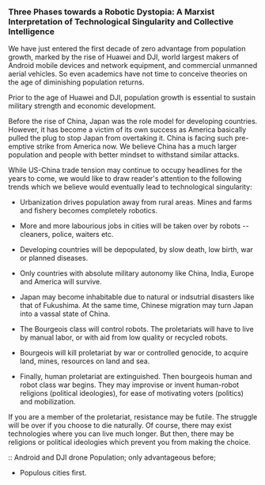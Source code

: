 ### Three Phases towards a Robotic Dystopia: A Marxist Interpretation of Technological Singularity and Collective Intelligence

We have just entered the first decade of zero advantage from population growth, marked by the rise of Huawei and DJI, world largest makers of Android mobile devices and network equipment, and commercial unmanned aerial vehicles. So even academics have not time to conceive theories on the age of diminishing population returns. 

Prior to the age of Huawei and DJI, population growth is essential to sustain military strength and economic development. 

Before the rise of China, Japan was the role model for developing countries. However, it has become a victim of its own success as America basically pulled the plug to stop Japan from overtaking it. China is facing such pre-emptive strike from America now. We believe China has a much larger population and people with better mindset to withstand similar attacks.

While US-China trade tension may continue to occupy headlines for the years to come, we would like to draw reader's attention to the following trends which we believe would eventually lead to technological singularity:

- Urbanization drives population away from rural areas. Mines and farms and fishery becomes completely robotics. 

- More and more labourious jobs in cities will be taken over by robots -- cleaners, police, waiters etc. 

- Developing countries will be depopulated, by slow death, low birth, war or planned diseases. 

- Only countries with absolute military autonomy like China, India, Europe and America will survive. 

- Japan may become inhabitable due to natural or indsutrial disasters like that of Fukushima. At the same time, Chinese migration may turn Japan into a vassal state of China. 

- The Bourgeois class will control robots. The proletariats will have to live by manual labor, or with aid from low quality or recycled robots. 

- Bourgeois will kill proletariat by war or controlled genocide, to acquire land, mines, resources on land and sea. 

- Finally, human proletariat  are extinguished. Then bourgeois human and robot class war begins. They may improvise or invent human-robot religions (political ideologies), for ease of motivating voters (politics) and mobilization. 

If you are a member of the proletariat, resistance may be futile. The struggle will be over if you choose to die naturally. Of course, there may exist technologies where you can live much longer. But then, there may be religions or political ideologies which prevent you from making the choice.


:: Android and DJI drone Population;  only advantageous before;

- Populous cities first. 
